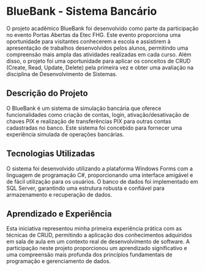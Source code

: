 # BlueBank - Sistema Bancário

O projeto acadêmico BlueBank foi desenvolvido como parte da participação no evento Portas Abertas da Etec FHG. Este evento proporciona uma oportunidade para visitantes conhecerem a escola e assistirem à apresentação de trabalhos desenvolvidos pelos alunos, permitindo uma compreensão mais ampla das atividades realizadas em cada curso. Além disso, o projeto foi uma oportunidade para aplicar os conceitos de CRUD (Create, Read, Update, Delete) pela primeira vez e obter uma avaliação na disciplina de Desenvolvimento de Sistemas.

## Descrição do Projeto

O BlueBank é um sistema de simulação bancária que oferece funcionalidades como criação de contas, login, ativação/desativação de chaves PIX e realização de transferências PIX para outras contas cadastradas no banco. Este sistema foi concebido para fornecer uma experiência simulada de operações bancárias.

## Tecnologias Utilizadas

O sistema foi desenvolvido utilizando a plataforma Windows Forms com a linguagem de programação C#, proporcionando uma interface amigável e de fácil utilização para os usuários. O banco de dados foi implementado em SQL Server, garantindo uma estrutura robusta e confiável para armazenamento e recuperação de dados.

## Aprendizado e Experiência

Esta iniciativa representou minha primeira experiência prática com as técnicas de CRUD, permitindo a aplicação dos conhecimentos adquiridos em sala de aula em um contexto real de desenvolvimento de software. A participação neste projeto proporcionou um aprendizado significativo e uma compreensão mais profunda dos princípios fundamentais de programação e gerenciamento de dados.
